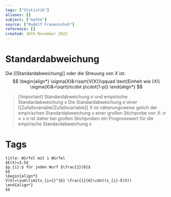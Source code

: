 ```yaml
---
tags: ["Statistik"]
aliases: []
subject: ["mathe"]
source: ["Rudolf Frauenschuh"]
reference: []
created: 30th November 2022
---
```


# Standardabweichung
Die [[Standardabweichung]] oder die Streuung von $X$ ist:
$$
\begin{align*}
\sigma(X)&=\sqrt{V(X)}\qquad \text{Einheit wie }X\\
\sigma(X)&=\sqrt{n\cdot p\cdot(1-p)}
\end{align*}
$$

> [!important] Standardabweichung $\sigma$ und empirische Standardabweichung $s$
> Die Standardabweichung $\sigma$ einer [[Zufallsvariable|Zufallsvariable]] $X$ ist näherungsweise gelich der empirischen Standardabweichung $s$ einer großen Stichprobe von $X$:
> $\sigma\approx s$
> $\sigma$ ist daher bei großen Stichproben ein Prognosewert für die empirische Standardabweichung $s$
> 

# Tags
```ad-example
title: Würfel mit 1 Würfel
$E(X)=3.5$
$p_{i}:$ für jeden Wurf $\frac{1}{6}$
$$
\begin{align*}
V(X)=\sum\limits_{i=1}^{6} \frac{1}{6}\cdot(x_{i}-E(X))
\end{align*}
$$
```



